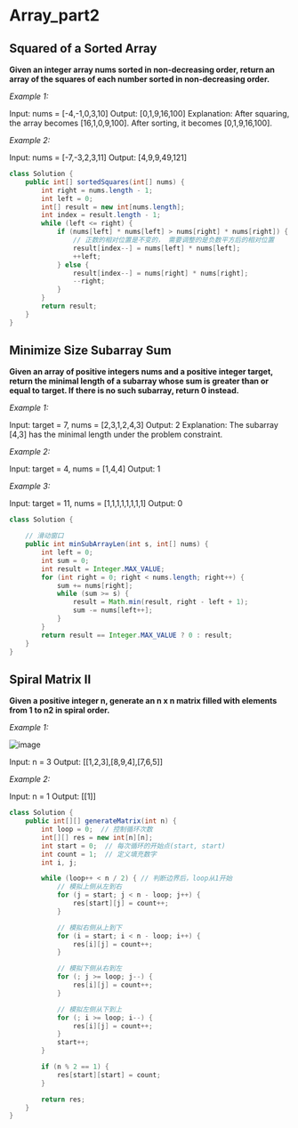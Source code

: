 # Array_part2
## Squared of a Sorted Array
**Given an integer array nums sorted in non-decreasing order, return an array of the squares of each number sorted in non-decreasing order.**

*Example 1:*

Input: nums = [-4,-1,0,3,10]
Output: [0,1,9,16,100]
Explanation: After squaring, the array becomes [16,1,0,9,100].
After sorting, it becomes [0,1,9,16,100].

*Example 2:*

Input: nums = [-7,-3,2,3,11]
Output: [4,9,9,49,121]

```java
class Solution {
    public int[] sortedSquares(int[] nums) {
        int right = nums.length - 1;
        int left = 0;
        int[] result = new int[nums.length];
        int index = result.length - 1;
        while (left <= right) {
            if (nums[left] * nums[left] > nums[right] * nums[right]) {
                // 正数的相对位置是不变的， 需要调整的是负数平方后的相对位置
                result[index--] = nums[left] * nums[left];
                ++left;
            } else {
                result[index--] = nums[right] * nums[right];
                --right;
            }
        }
        return result;
    }
}
```

## Minimize Size Subarray Sum
**Given an array of positive integers nums and a positive integer target, return the minimal length of a subarray whose sum is greater than or equal to target. If there is no such subarray, return 0 instead.**

*Example 1:*

Input: target = 7, nums = [2,3,1,2,4,3]
Output: 2
Explanation: The subarray [4,3] has the minimal length under the problem constraint.

*Example 2:*

Input: target = 4, nums = [1,4,4]
Output: 1

*Example 3:*

Input: target = 11, nums = [1,1,1,1,1,1,1,1]
Output: 0

```java
class Solution {

    // 滑动窗口
    public int minSubArrayLen(int s, int[] nums) {
        int left = 0;
        int sum = 0;
        int result = Integer.MAX_VALUE;
        for (int right = 0; right < nums.length; right++) {
            sum += nums[right];
            while (sum >= s) {
                result = Math.min(result, right - left + 1);
                sum -= nums[left++];
            }
        }
        return result == Integer.MAX_VALUE ? 0 : result;
    }
}
```

## Spiral Matrix II
**Given a positive integer n, generate an n x n matrix filled with elements from 1 to n2 in spiral order.**

*Example 1:*

![image](https://github.com/aYaw6/leetcode_record/assets/128999314/90cced97-e27d-4cdc-b8fa-6c511e01500f)

Input: n = 3
Output: [[1,2,3],[8,9,4],[7,6,5]]

*Example 2:*

Input: n = 1
Output: [[1]]

```java
class Solution {
    public int[][] generateMatrix(int n) {
        int loop = 0;  // 控制循环次数
        int[][] res = new int[n][n];
        int start = 0;  // 每次循环的开始点(start, start)
        int count = 1;  // 定义填充数字
        int i, j;

        while (loop++ < n / 2) { // 判断边界后，loop从1开始
            // 模拟上侧从左到右
            for (j = start; j < n - loop; j++) {
                res[start][j] = count++;
            }

            // 模拟右侧从上到下
            for (i = start; i < n - loop; i++) {
                res[i][j] = count++;
            }

            // 模拟下侧从右到左
            for (; j >= loop; j--) {
                res[i][j] = count++;
            }

            // 模拟左侧从下到上
            for (; i >= loop; i--) {
                res[i][j] = count++;
            }
            start++;
        }

        if (n % 2 == 1) {
            res[start][start] = count;
        }

        return res;
    }
}
```
